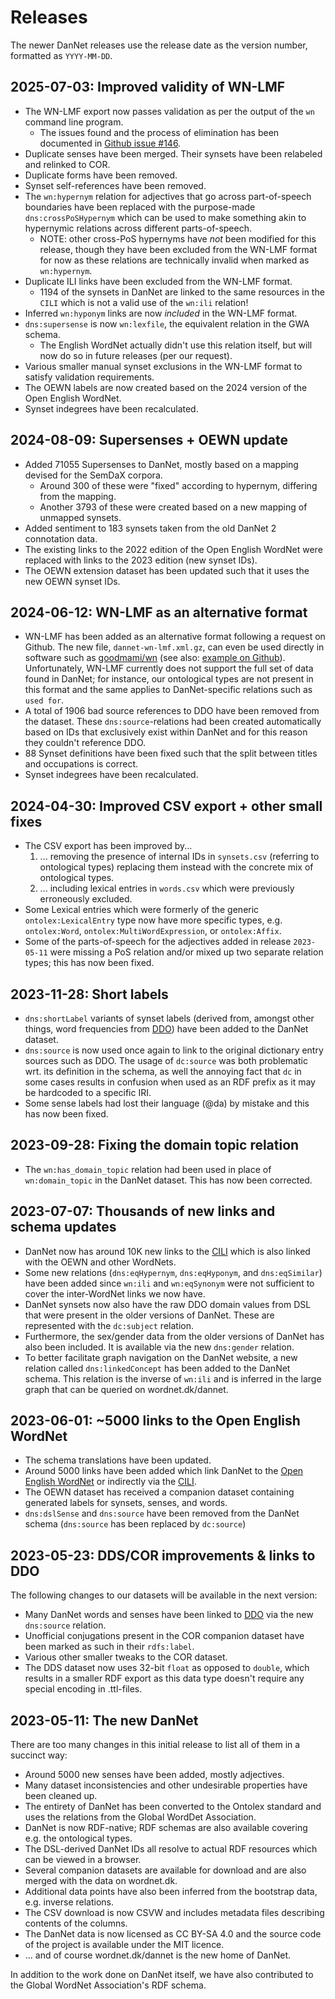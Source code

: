 # Releases
The newer DanNet releases use the release date as the version number, formatted as `YYYY-MM-DD`.

## **2025-07-03**: Improved validity of WN-LMF
* The WN-LMF export now passes validation as per the output of the `wn` command line program.
  * The issues found and the process of elimination has been documented in [Github issue #146](https://github.com/kuhumcst/DanNet/issues/146).
* Duplicate senses have been merged. Their synsets have been relabeled and relinked to COR.
* Duplicate forms have been removed.
* Synset self-references have been removed.
* The `wn:hypernym` relation for adjectives that go across part-of-speech boundaries have been replaced with the purpose-made `dns:crossPoSHypernym` which can be used to make something akin to hypernymic relations across different parts-of-speech.
  * NOTE: other cross-PoS hypernyms have *not* been modified for this release, though they have been excluded from the WN-LMF format for now as these relations are technically invalid when marked as `wn:hypernym`.
* Duplicate ILI links have been excluded from the WN-LMF format.
  * 1194 of the synsets in DanNet are linked to the same resources in the `CILI` which is not a valid use of the `wn:ili`  relation!
* Inferred `wn:hyponym` links are now *included* in the WN-LMF format.
* `dns:supersense` is now `wn:lexfile`, the equivalent relation in the GWA schema.
  * The English WordNet actually didn't use this relation itself, but will now do so in future releases (per our request).
* Various smaller manual synset exclusions in the WN-LMF format to satisfy validation requirements.
* The OEWN labels are now created based on the 2024 version of the Open English WordNet.
* Synset indegrees have been recalculated.

## **2024-08-09**: Supersenses + OEWN update
* Added 71055 Supersenses to DanNet, mostly based on a mapping devised for the SemDaX corpora.
  * Around 300 of these were "fixed" according to hypernym, differing from the mapping.
  * Another 3793 of these were created based on a new mapping of unmapped synsets.
* Added sentiment to 183 synsets taken from the old DanNet 2 connotation data.
* The existing links to the 2022 edition of the Open English WordNet were replaced with links to the 2023 edition (new synset IDs).
* The OEWN extension dataset has been updated such that it uses the new OEWN synset IDs.

## **2024-06-12**: WN-LMF as an alternative format
* WN-LMF has been added as an alternative format following a request on Github. The new file, `dannet-wn-lmf.xml.gz`, can even be used directly in software such as  [goodmami/wn](https://github.com/goodmami/wn) (see also:  [example on Github](https://github.com/kuhumcst/DanNet/blob/master/examples/wn_lmf_query.py)). Unfortunately, WN-LMF currently does not support the full set of data found in DanNet; for instance, our ontological types are not present in this format and the same applies to DanNet-specific relations such as `used for`.
* A total of 1906 bad source references to DDO have been removed from the dataset. These `dns:source`-relations had been created automatically based on IDs that exclusively exist within DanNet and for this reason they couldn't reference DDO.
* 88 Synset definitions have been fixed such that the split between titles and occupations is correct.
* Synset indegrees have been recalculated.

## **2024-04-30**: Improved CSV export + other small fixes
* The CSV export has been improved by...
  1. ... removing the presence of internal IDs in `synsets.csv` (referring to ontological types) replacing them instead with the concrete mix of ontological types.
  2. ... including lexical entries in `words.csv` which were previously erroneously excluded. 
* Some Lexical entries which were formerly of the generic `ontolex:LexicalEntry` type now have more specific types, e.g. `ontolex:Word`, `ontolex:MultiWordExpression`, or `ontolex:Affix`.
* Some of the parts-of-speech for the adjectives added in release `2023-05-11` were missing a PoS relation and/or mixed up two separate relation types; this has now been fixed.

## **2023-11-28**: Short labels
* `dns:shortLabel` variants of synset labels (derived from, amongst other things, word frequencies from [DDO](https://ordnet.dk/ddo)) have been added to the DanNet dataset.
* `dns:source` is now used once again to link to the original dictionary entry sources such as DDO. The usage of `dc:source` was both problematic wrt. its definition in the schema, as well the annoying fact that `dc` in some cases results in confusion when used as an RDF prefix as it may be hardcoded to a specific IRI.
* Some sense labels had lost their language (@da) by mistake and this has now been fixed.

## **2023-09-28**: Fixing the domain topic relation
* The `wn:has_domain_topic` relation had been used in place of `wn:domain_topic` in the DanNet dataset. This has now been corrected.

## **2023-07-07**: Thousands of new links and schema updates
* DanNet now has around 10K new links to the [CILI](https://github.com/globalwordnet/cili) which is also linked with the OEWN and other WordNets.
* Some new relations (`dns:eqHypernym`, `dns:eqHyponym`, and `dns:eqSimilar`) have been added since `wn:ili` and `wn:eqSynonym` were not sufficient to cover the inter-WordNet links we now have.
* DanNet synsets now also have the raw DDO domain values from DSL that were present in the older versions of DanNet. These are represented with the `dc:subject` relation.
* Furthermore, the sex/gender data from the older versions of DanNet has also been included. It is available via the new `dns:gender` relation.
* To better facilitate graph navigation on the DanNet website, a new relation called `dns:linkedConcept` has been added to the DanNet schema. This relation is the inverse of `wn:ili` and is inferred in the large graph that can be queried on wordnet.dk/dannet.

## **2023-06-01**: ~5000 links to the Open English WordNet
* The schema translations have been updated.
* Around 5000 links have been added which link DanNet to the [Open English WordNet](https://github.com/globalwordnet/english-wordnet) or indirectly via the [CILI](https://github.com/globalwordnet/cili).
* The OEWN dataset has received a companion dataset containing generated labels for synsets, senses, and words.
* `dns:dslSense` and `dns:source` have been removed from the DanNet schema (`dns:source` has been replaced by `dc:source`)

## **2023-05-23**: DDS/COR improvements & links to DDO
The following changes to our datasets will be available in the next version:

* Many DanNet words and senses have been linked to [DDO](https://ordnet.dk/ddo) via the new `dns:source` relation.
* Unofficial conjugations present in the COR companion dataset have been marked as such in their `rdfs:label`.
* Various other smaller tweaks to the COR dataset.
* The DDS dataset now uses 32-bit `float` as opposed to `double`, which results in a smaller RDF export as this data type doesn't require any special encoding in .ttl-files.

## **2023-05-11**: The new DanNet
There are too many changes in this initial release to list all of them in a succinct way:

* Around 5000 new senses have been added, mostly adjectives.
* Many dataset inconsistencies and other undesirable properties have been cleaned up.
* The entirety of DanNet has been converted to the Ontolex standard and uses the relations from the Global WordDet Association.
* DanNet is now RDF-native; RDF schemas are also available covering e.g. the ontological types.
* The DSL-derived DanNet IDs all resolve to actual RDF resources which can be viewed in a browser.
* Several companion datasets are available for download and are also merged with the data on wordnet.dk.
* Additional data points have also been inferred from the bootstrap data, e.g. inverse relations.
* The CSV download is now CSVW and includes metadata files describing contents of the columns.
* The DanNet data is now licensed as CC BY-SA 4.0 and the source code of the project is available under the MIT licence.
* ... and of course wordnet.dk/dannet is the new home of DanNet.

In addition to the work done on DanNet itself, we have also contributed to the Global WordNet Association's RDF schema.
